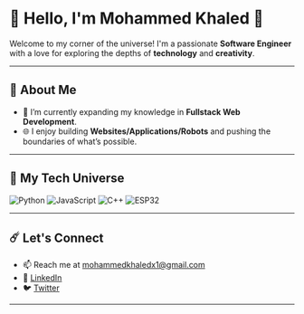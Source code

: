 
# 🌌 Hello, I'm Mohammed Khaled 👋

Welcome to my corner of the universe! I'm a passionate **Software Engineer** with a love for exploring the depths of **technology** and **creativity**.

---

## 🚀 About Me
- 🌱 I’m currently expanding my knowledge in **Fullstack Web Development**.
- 🌐 I enjoy building **Websites/Applications/Robots** and pushing the boundaries of what’s possible.

---



## 🌠 My Tech Universe
![Python](https://img.shields.io/badge/-Python-333333?style=flat&logo=python)
![JavaScript](https://img.shields.io/badge/-JavaScript-333333?style=flat&logo=javascript)
![C++](https://img.shields.io/badge/-C++-333333?style=flat&logo=c%2B%2B)
![ESP32](https://img.shields.io/badge/-ESP32-333333?style=flat&logo=esp32)

---

## ☄️ Let's Connect
- 📫 Reach me at mohammedkhaledx1@gmail.com
- 💼 [LinkedIn](https://linkedin.com/in/your-profile)
- 🐦 [Twitter](https://twitter.com/your-profile)

---

